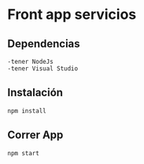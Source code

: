 # Front app servicios

## Dependencias 
    -tener NodeJs
    -tener Visual Studio

## Instalación 
    npm install

## Correr App
    npm start